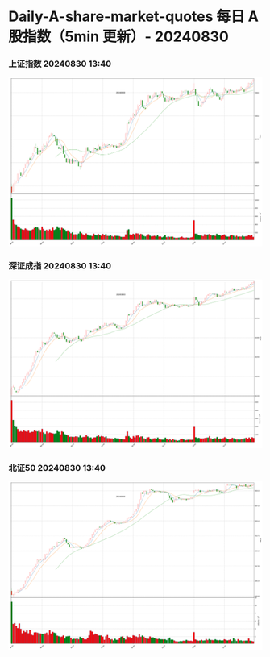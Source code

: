 
# Daily-A-share-market-quotes 每日 A 股指数（5min 更新）- 20240830

### 上证指数 20240830 13:40
![](./fig/2024/8/20240830-sh000001.png)

### 深证成指 20240830 13:40
![](./fig/2024/8/20240830-sz399001.png)

### 北证50 20240830 13:40
![](./fig/2024/8/20240830-bj899050.png)

